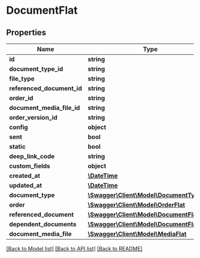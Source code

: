 # DocumentFlat

## Properties
Name | Type | Description | Notes
------------ | ------------- | ------------- | -------------
**id** | **string** |  | [optional] 
**document_type_id** | **string** |  | 
**file_type** | **string** |  | 
**referenced_document_id** | **string** |  | [optional] 
**order_id** | **string** |  | 
**document_media_file_id** | **string** |  | [optional] 
**order_version_id** | **string** |  | [optional] 
**config** | **object** |  | 
**sent** | **bool** |  | [optional] 
**static** | **bool** |  | [optional] 
**deep_link_code** | **string** |  | 
**custom_fields** | **object** |  | [optional] 
**created_at** | [**\DateTime**](\DateTime.md) |  | 
**updated_at** | [**\DateTime**](\DateTime.md) |  | [optional] 
**document_type** | [**\Swagger\Client\Model\DocumentTypeFlat**](DocumentTypeFlat.md) |  | [optional] 
**order** | [**\Swagger\Client\Model\OrderFlat**](OrderFlat.md) |  | [optional] 
**referenced_document** | [**\Swagger\Client\Model\DocumentFlat**](DocumentFlat.md) |  | [optional] 
**dependent_documents** | [**\Swagger\Client\Model\DocumentFlat**](DocumentFlat.md) |  | [optional] 
**document_media_file** | [**\Swagger\Client\Model\MediaFlat**](MediaFlat.md) |  | [optional] 

[[Back to Model list]](../../README.md#documentation-for-models) [[Back to API list]](../../README.md#documentation-for-api-endpoints) [[Back to README]](../../README.md)

